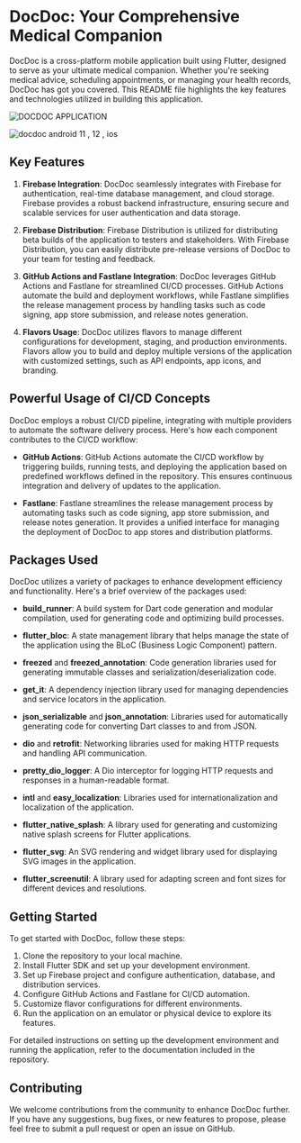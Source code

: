 # DocDoc: Your Comprehensive Medical Companion

DocDoc is a cross-platform mobile application built using Flutter, designed to serve as your ultimate medical companion. Whether you're seeking medical advice, scheduling appointments, or managing your health records, DocDoc has got you covered. This README file highlights the key features and technologies utilized in building this application.

![DOCDOC APPLICATION](https://github.com/ahmedabdelrahmanalghwalbi/docdoc/assets/64208176/fcfabe89-67df-4649-b93c-100891318aab)


![docdoc android 11 , 12 , ios](https://github.com/ahmedabdelrahmanalghwalbi/docdoc/assets/64208176/5f1ec5b7-f5d9-453c-8f4e-f7392d2b6471)



## Key Features

1. **Firebase Integration**: DocDoc seamlessly integrates with Firebase for authentication, real-time database management, and cloud storage. Firebase provides a robust backend infrastructure, ensuring secure and scalable services for user authentication and data storage.

2. **Firebase Distribution**: Firebase Distribution is utilized for distributing beta builds of the application to testers and stakeholders. With Firebase Distribution, you can easily distribute pre-release versions of DocDoc to your team for testing and feedback.

3. **GitHub Actions and Fastlane Integration**: DocDoc leverages GitHub Actions and Fastlane for streamlined CI/CD processes. GitHub Actions automate the build and deployment workflows, while Fastlane simplifies the release management process by handling tasks such as code signing, app store submission, and release notes generation.

4. **Flavors Usage**: DocDoc utilizes flavors to manage different configurations for development, staging, and production environments. Flavors allow you to build and deploy multiple versions of the application with customized settings, such as API endpoints, app icons, and branding.

## Powerful Usage of CI/CD Concepts

DocDoc employs a robust CI/CD pipeline, integrating with multiple providers to automate the software delivery process. Here's how each component contributes to the CI/CD workflow:

- **GitHub Actions**: GitHub Actions automate the CI/CD workflow by triggering builds, running tests, and deploying the application based on predefined workflows defined in the repository. This ensures continuous integration and delivery of updates to the application.

- **Fastlane**: Fastlane streamlines the release management process by automating tasks such as code signing, app store submission, and release notes generation. It provides a unified interface for managing the deployment of DocDoc to app stores and distribution platforms.

## Packages Used

DocDoc utilizes a variety of packages to enhance development efficiency and functionality. Here's a brief overview of the packages used:

- **build_runner**: A build system for Dart code generation and modular compilation, used for generating code and optimizing build processes.

- **flutter_bloc**: A state management library that helps manage the state of the application using the BLoC (Business Logic Component) pattern.

- **freezed** and **freezed_annotation**: Code generation libraries used for generating immutable classes and serialization/deserialization code.

- **get_it**: A dependency injection library used for managing dependencies and service locators in the application.

- **json_serializable** and **json_annotation**: Libraries used for automatically generating code for converting Dart classes to and from JSON.

- **dio** and **retrofit**: Networking libraries used for making HTTP requests and handling API communication.

- **pretty_dio_logger**: A Dio interceptor for logging HTTP requests and responses in a human-readable format.

- **intl** and **easy_localization**: Libraries used for internationalization and localization of the application.

- **flutter_native_splash**: A library used for generating and customizing native splash screens for Flutter applications.

- **flutter_svg**: An SVG rendering and widget library used for displaying SVG images in the application.

- **flutter_screenutil**: A library used for adapting screen and font sizes for different devices and resolutions.

## Getting Started

To get started with DocDoc, follow these steps:

1. Clone the repository to your local machine.
2. Install Flutter SDK and set up your development environment.
3. Set up Firebase project and configure authentication, database, and distribution services.
4. Configure GitHub Actions and Fastlane for CI/CD automation.
5. Customize flavor configurations for different environments.
6. Run the application on an emulator or physical device to explore its features.

For detailed instructions on setting up the development environment and running the application, refer to the documentation included in the repository.

## Contributing

We welcome contributions from the community to enhance DocDoc further. If you have any suggestions, bug fixes, or new features to propose, please feel free to submit a pull request or open an issue on GitHub.
